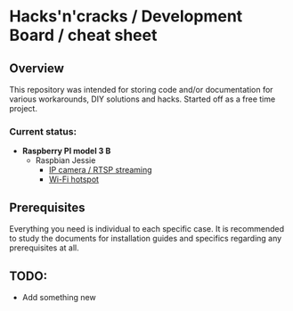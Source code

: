 # Hacks'n'cracks / Development Board / cheat sheet

## Overview

This repository was intended for storing code and/or documentation for various workarounds, DIY solutions and hacks. Started off as a free time project.

### Current status:

- **Raspberry PI model 3 B**
  - Raspbian Jessie
    - [IP camera / RTSP streaming](https://github.com/TheBananaGuy/devboard/blob/master/rpi3b/jessie/camera.md)
    - [Wi-Fi hotspot](https://github.com/TheBananaGuy/devboard/blob/master/rpi3b/jessie/wifi-hotspot-AP.md)

## Prerequisites

Everything you need is individual to each specific case. It is recommended to study the documents for installation guides and specifics regarding any prerequisites at all.

## TODO:
- Add something new
